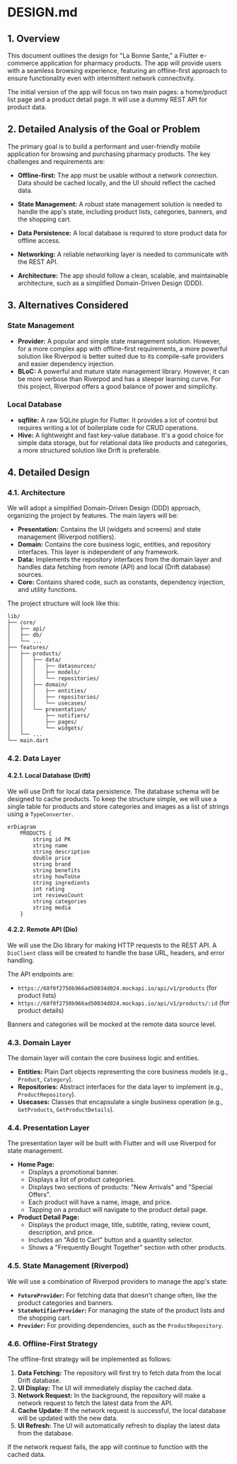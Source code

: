 
# DESIGN.md

## 1. Overview

This document outlines the design for "La Bonne Sante," a Flutter e-commerce application for pharmacy products. The app will provide users with a seamless browsing experience, featuring an offline-first approach to ensure functionality even with intermittent network connectivity.

The initial version of the app will focus on two main pages: a home/product list page and a product detail page. It will use a dummy REST API for product data.

## 2. Detailed Analysis of the Goal or Problem

The primary goal is to build a performant and user-friendly mobile application for browsing and purchasing pharmacy products. The key challenges and requirements are:

*   **Offline-first:** The app must be usable without a network connection. Data should be cached locally, and the UI should reflect the cached data.
*   **State Management:** A robust state management solution is needed to handle the app's state, including product lists, categories, banners, and the shopping cart.
*   **Data Persistence:** A local database is required to store product data for offline access.
*   **Networking:** A reliable networking layer is needed to communicate with the REST API.

*   **Architecture:** The app should follow a clean, scalable, and maintainable architecture, such as a simplified Domain-Driven Design (DDD).

## 3. Alternatives Considered

### State Management

*   **Provider:** A popular and simple state management solution. However, for a more complex app with offline-first requirements, a more powerful solution like Riverpod is better suited due to its compile-safe providers and easier dependency injection.
*   **BLoC:** A powerful and mature state management library. However, it can be more verbose than Riverpod and has a steeper learning curve. For this project, Riverpod offers a good balance of power and simplicity.

### Local Database

*   **sqflite:** A raw SQLite plugin for Flutter. It provides a lot of control but requires writing a lot of boilerplate code for CRUD operations.
*   **Hive:** A lightweight and fast key-value database. It's a good choice for simple data storage, but for relational data like products and categories, a more structured solution like Drift is preferable.

## 4. Detailed Design

### 4.1. Architecture

We will adopt a simplified Domain-Driven Design (DDD) approach, organizing the project by features. The main layers will be:

*   **Presentation:** Contains the UI (widgets and screens) and state management (Riverpod notifiers).
*   **Domain:** Contains the core business logic, entities, and repository interfaces. This layer is independent of any framework.
*   **Data:** Implements the repository interfaces from the domain layer and handles data fetching from remote (API) and local (Drift database) sources.
*   **Core:** Contains shared code, such as constants, dependency injection, and utility functions.

The project structure will look like this:

```
lib/
├── core/
│   ├── api/
│   ├── db/
│   └── ...
├── features/
│   ├── products/
│   │   ├── data/
│   │   │   ├── datasources/
│   │   │   ├── models/
│   │   │   └── repositories/
│   │   ├── domain/
│   │   │   ├── entities/
│   │   │   ├── repositories/
│   │   │   └── usecases/
│   │   └── presentation/
│   │       ├── notifiers/
│   │       ├── pages/
│   │       └── widgets/
│   └── ...
└── main.dart
```

### 4.2. Data Layer

#### 4.2.1. Local Database (Drift)

We will use Drift for local data persistence. The database schema will be designed to cache products. To keep the structure simple, we will use a single table for products and store categories and images as a list of strings using a `TypeConverter`.

```mermaid
erDiagram
    PRODUCTS {
        string id PK
        string name
        string description
        double price
        string brand
        string benefits
        string howToUse
        string ingredients
        int rating
        int reviewsCount
        string categories
        string media
    }
```

#### 4.2.2. Remote API (Dio)

We will use the Dio library for making HTTP requests to the REST API. A `DioClient` class will be created to handle the base URL, headers, and error handling.

The API endpoints are:
*   `https://68f0f2750b966ad50034d024.mockapi.io/api/v1/products` (for product lists)
*   `https://68f0f2750b966ad50034d024.mockapi.io/api/v1/products/:id` (for product details)

Banners and categories will be mocked at the remote data source level.

### 4.3. Domain Layer

The domain layer will contain the core business logic and entities.

*   **Entities:** Plain Dart objects representing the core business models (e.g., `Product`, `Category`).
*   **Repositories:** Abstract interfaces for the data layer to implement (e.g., `ProductRepository`).
*   **Usecases:** Classes that encapsulate a single business operation (e.g., `GetProducts`, `GetProductDetails`).

### 4.4. Presentation Layer

The presentation layer will be built with Flutter and will use Riverpod for state management.

*   **Home Page:**
    *   Displays a promotional banner.
    *   Displays a list of product categories.
    *   Displays two sections of products: "New Arrivals" and "Special Offers".
    *   Each product will have a name, image, and price.
    *   Tapping on a product will navigate to the product detail page.
*   **Product Detail Page:**
    *   Displays the product image, title, subtitle, rating, review count, description, and price.
    *   Includes an "Add to Cart" button and a quantity selector.
    *   Shows a "Frequently Bought Together" section with other products.

### 4.5. State Management (Riverpod)

We will use a combination of Riverpod providers to manage the app's state:

*   **`FutureProvider`:** For fetching data that doesn't change often, like the product categories and banners.
*   **`StateNotifierProvider`:** For managing the state of the product lists and the shopping cart.
*   **`Provider`:** For providing dependencies, such as the `ProductRepository`.

### 4.6. Offline-First Strategy

The offline-first strategy will be implemented as follows:

1.  **Data Fetching:** The repository will first try to fetch data from the local Drift database.
2.  **UI Display:** The UI will immediately display the cached data.
3.  **Network Request:** In the background, the repository will make a network request to fetch the latest data from the API.
4.  **Cache Update:** If the network request is successful, the local database will be updated with the new data.
5.  **UI Refresh:** The UI will automatically refresh to display the latest data from the database.

If the network request fails, the app will continue to function with the cached data.